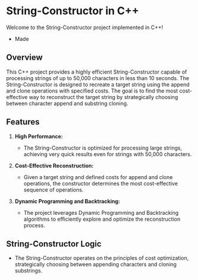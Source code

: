 # String-Constructor in C++

Welcome to the String-Constructor project implemented in C++!
- Made 

## Overview

This C++ project provides a highly efficient String-Constructor capable of processing strings of up to 50,000 characters in less than 10 seconds. The String-Constructor is designed to recreate a target string using the append and clone operations with specified costs. The goal is to find the most cost-effective way to reconstruct the target string by strategically choosing between character append and substring cloning.

## Features

1. **High Performance:**
   - The String-Constructor is optimized for processing large strings, achieving very quick results even for strings with 50,000 characters.

2. **Cost-Effective Reconstruction:**
   - Given a target string and defined costs for append and clone operations, the constructor determines the most cost-effective sequence of operations.

3. **Dynamic Programming and Backtracking:**
   - The project leverages Dynamic Programming and Backtracking algorithms to efficiently explore and optimize the reconstruction process.

## String-Constructor Logic

- The String-Constructor operates on the principles of cost optimization, strategically choosing between appending characters and cloning substrings.